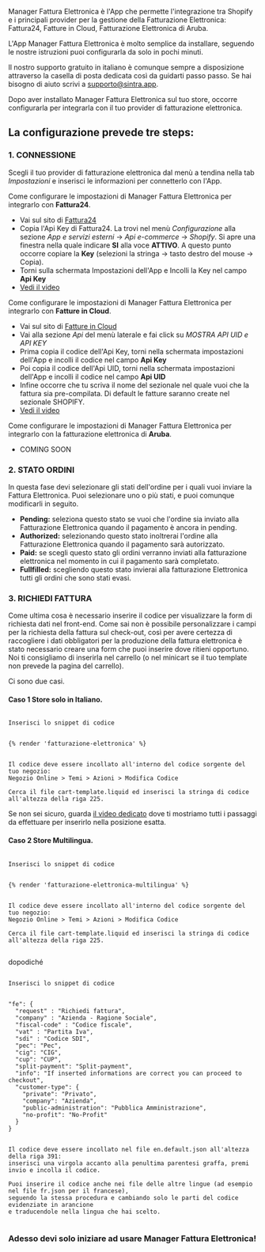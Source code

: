 Manager Fattura Elettronica è l'App che permette l'integrazione tra Shopify e i principali provider per la gestione della Fatturazione Elettronica: Fattura24, Fatture in Cloud, Fatturazione Elettronica di Aruba.

L'App Manager Fattura Elettronica è molto semplice da installare, seguendo le nostre istruzioni puoi configurarla da solo in pochi minuti.

Il nostro supporto gratuito in italiano è comunque sempre a disposizione attraverso la casella di posta dedicata così da guidarti passo passo. Se hai bisogno di aiuto scrivi a [supporto@sintra.app](mailto:supporto@sintra.app).

Dopo aver installato Manager Fattura Elettronica sul tuo store, occorre configurarla per integrarla con il tuo provider di fatturazione elettronica.

## La configurazione prevede tre steps:

### 1. CONNESSIONE
Scegli il tuo provider di fatturazione elettronica dal menù a tendina nella tab *Impostazioni* e inserisci le informazioni per connetterlo con l'App.   


Come configurare le impostazioni di Manager Fattura Elettronica per integrarlo con **Fattura24**.  

- Vai sul sito di [Fattura24](https://www.fattura24.com/)
- Copia l'Api Key di Fattura24. La trovi nel menù *Configurazione* alla sezione *App e servizi esterni* -> *Api e-commerce* -> *Shopify*. Si apre una finestra nella quale indicare **SI** alla voce **ATTIVO**. A questo punto occorre copiare la **Key** (selezioni la stringa -> tasto destro del mouse -> Copia).
- Torni sulla schermata Impostazioni dell'App e Incolli la Key nel campo **Api Key**
- [Vedi il video](https://managerfatturaelettronica.sintra.app/guida-all_installazione.html#step1)


Come configurare le impostazioni di Manager Fattura Elettronica per integrarlo con **Fatture in Cloud**.

- Vai sul sito di [Fatture in Cloud](https://secure.fattureincloud.it/)
- Vai alla sezione *Api* del menù laterale e fai click su *MOSTRA API UID e API KEY*
- Prima copia il codice dell'Api Key, torni nella schermata impostazioni dell'App e incolli il codice nel campo **Api Key**
- Poi copia il codice dell'Api UID, torni nella schermata impostazioni dell'App e incolli il codice nel campo **Api UID**
- Infine occorre che tu scriva il nome del sezionale nel quale vuoi che la fattura sia pre-compilata. Di default le fatture saranno create nel sezionale SHOPIFY.
- [Vedi il video](https://managerfatturaelettronica.sintra.app/guida-all_installazione.html#step1)


Come configurare le impostazioni di Manager Fattura Elettronica per integrarlo con la fatturazione elettronica di **Aruba**.

- COMING SOON


### 2. STATO ORDINI
In questa fase devi selezionare gli stati dell'ordine per i quali vuoi inviare la Fattura Elettronica. Puoi selezionare uno o più stati, e puoi comunque modificarli in seguito.

- **Pending:** seleziona questo stato se vuoi che l'ordine sia inviato alla Fatturazione Elettronica quando il pagamento è ancora in pending.
- **Authorized:** selezionando questo stato inoltrerai l'ordine alla Fatturazione Elettronica quando il pagamento sarà autorizzato.
- **Paid:** se scegli questo stato gli ordini verranno inviati alla fatturazione elettronica nel momento in cui il pagamento sarà completato.
- **Fullfilled:** scegliendo questo stato invierai alla fatturazione Elettronica tutti gli ordini che sono stati evasi.


### 3. RICHIEDI FATTURA

Come ultima cosa è necessario inserire il codice per visualizzare la form di richiesta dati nel front-end. Come sai non è possibile personalizzare i campi per la richiesta della fattura sul check-out, così per avere certezza di raccogliere i dati obbligatori per la produzione della fattura elettronica è stato necessario creare una form che puoi inserire dove ritieni opportuno. Noi ti consigliamo di inserirla nel carrello (o nel minicart se il tuo template non prevede la pagina del carrello).

Ci sono due casi.

#### Caso 1 Store solo in Italiano. 

<pre><code>
Inserisci lo snippet di codice


{% render 'fatturazione-elettronica' %}


Il codice deve essere incollato all'interno del codice sorgente del tuo negozio: 
Negozio Online > Temi > Azioni > Modifica Codice

Cerca il file cart-template.liquid ed inserisci la stringa di codice all'altezza della riga 225.
</code></pre>

Se non sei sicuro, guarda [il video dedicato](https://managerfatturaelettronica.sintra.app/guida-all_installazione.html) dove ti mostriamo tutti i passaggi da effettuare per inserirlo nella posizione esatta.

#### Caso 2 Store Multilingua. 

<pre><code>
Inserisci lo snippet di codice


{% render 'fatturazione-elettronica-multilingua' %}


Il codice deve essere incollato all'interno del codice sorgente del tuo negozio: 
Negozio Online > Temi > Azioni > Modifica Codice

Cerca il file cart-template.liquid ed inserisci la stringa di codice all'altezza della riga 225.

</code></pre>
dopodiché

<pre><code>
Inserisci lo snippet di codice


"fe": {
  "request" : "Richiedi fattura",
  "company" : "Azienda - Ragione Sociale",
  "fiscal-code" : "Codice fiscale",
  "vat" : "Partita Iva",
  "sdi" : "Codice SDI",
  "pec": "Pec",
  "cig": "CIG",
  "cup": "CUP",
  "split-payment": "Split-payment",
  "info": "If inserted informations are correct you can proceed to checkout",
  "customer-type": {
    "private": "Privato",
    "company": "Azienda",
    "public-administration": "Pubblica Amministrazione",
    "no-profit": "No-Profit"
  }
}


Il codice deve essere incollato nel file en.default.json all'altezza della riga 391: 
inserisci una virgola accanto alla penultima parentesi graffa, premi invio e incolla il codice.

Puoi inserire il codice anche nei file delle altre lingue (ad esempio nel file fr.json per il francese), 
seguendo la stessa procedura e cambiando solo le parti del codice evidenziate in arancione 
e traducendole nella lingua che hai scelto.

</code></pre>

### Adesso devi solo iniziare ad usare Manager Fattura Elettronica!

